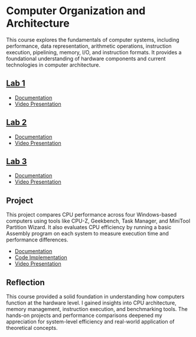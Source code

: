 # Computer Organization and Architecture
This course explores the fundamentals of computer systems, including performance, data representation, arithmetic operations, instruction execution, pipelining, memory, I/O, and instruction formats. It provides a foundational understanding of hardware components and current technologies in computer architecture.

## [Lab 1](https://github.com/TehRuQian/SECPH-Year1-Sem2/tree/main/Computer%20Organization%20and%20Architecture/Lab%201) 
* [Documentation](https://github.com/TehRuQian/SECPH-Year1-Sem2/blob/main/Computer%20Organization%20and%20Architecture/Lab%201/COA%20Lab1%20Goe%20Jie%20Ying%20%26%20Teh%20Ru%20Qian.pdf)
* [Video Presentation](https://youtu.be/Xonjk2G1Y4w)

## [Lab 2](https://github.com/TehRuQian/SECPH-Year1-Sem2/blob/main/Computer%20Organization%20and%20Architecture/Lab%202.zip) 
* [Documentation](https://github.com/TehRuQian/SECPH-Year1-Sem2/blob/main/Computer%20Organization%20and%20Architecture/Lab%202%20Report.pdf)
* [Video Presentation](https://youtu.be/z2edwpnfJbU?si=qUC_ErBETsVOqI77)

## [Lab 3](https://github.com/TehRuQian/SECPH-Year1-Sem2/tree/main/Computer%20Organization%20and%20Architecture/Lab%203%20Part2C) 
* [Documentation](https://github.com/TehRuQian/SECPH-Year1-Sem2/blob/main/Computer%20Organization%20and%20Architecture/Lab%203%20.pdf)
* [Video Presentation](https://youtu.be/a2WVQ6r8n1M?si=AbSrlTU8d7XLfHpA)

## Project
This project compares CPU performance across four Windows-based computers using tools like CPU-Z, Geekbench, Task Manager, and MiniTool Partition Wizard. It also evaluates CPU efficiency by running a basic Assembly program on each system to measure execution time and performance differences.
* [Documentation](https://github.com/TehRuQian/SECPH-Year1-Sem2/blob/main/Computer%20Organization%20and%20Architecture/COA%20Project.pdf)
* [Code Implementation](https://github.com/TehRuQian/SECPH-Year1-Sem2/tree/main/Computer%20Organization%20and%20Architecture/COA%20Project)
* [Video Presentation](https://youtu.be/tP13-s_ugRM)

## Reflection
This course provided a solid foundation in understanding how computers function at the hardware level. I gained insights into CPU architecture, memory management, instruction execution, and benchmarking tools. The hands-on projects and performance comparisons deepened my appreciation for system-level efficiency and real-world application of theoretical concepts.



